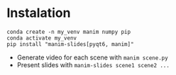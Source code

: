 # Instalation
```
conda create -n my_venv manim numpy pip
conda activate my_venv
pip install "manim-slides[pyqt6, manim]"
```
- Generate video for each scene with `manim scene.py`
- Present slides with `manim-slides scene1 scene2 ...`

